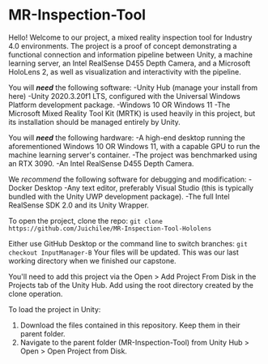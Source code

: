 # MR-Inspection-Tool

Hello! Welcome to our project, a mixed reality inspection tool for Industry 4.0 environments.
The project is a proof of concept demonstrating a functional connection and information pipeline between Unity, a machine learning server,
an Intel RealSense D455 Depth Camera, and a Microsoft HoloLens 2, as well as visualization and interactivity with the pipeline.

You will ***need*** the following software:
-Unity Hub (manage your install from here)
-Unity 2020.3.20f1 LTS, configured with the Universal Windows Platform development package.
-Windows 10 OR Windows 11
-The Microsoft Mixed Reality Tool Kit (MRTK) is used heavily in this project, but its installation should be managed entirely by Unity.

You will ***need*** the following hardware:
-A high-end desktop running the aforementioned Windows 10 OR Windows 11, with a capable GPU to run the machine learning server's container.
-The project was benchmarked using an RTX 3090.
-An Intel RealSense D455 Depth Camera.

We *recommend* the following software for debugging and modification:
-Docker Desktop
-Any text editor, preferably Visual Studio (this is typically bundled with the Unity UWP development package).
-The full Intel RealSense SDK 2.0 and its Unity Wrapper.

To open the project, clone the repo:
```git clone https://github.com/Juichilee/MR-Inspection-Tool-Hololens```

Either use GitHub Desktop or the command line to switch branches:
```git checkout InputManager-B```
Your files will be updated. This was our last working directory when we finished our capstone.

You'll need to add this project via the Open > Add Project From Disk in the Projects tab of the Unity Hub.
Add using the root directory created by the clone operation. 


To load the project in Unity:

1. Download the files contained in this repository. Keep them in their parent folder.
2. Navigate to the parent folder (MR-Inspection-Tool) from Unity Hub > Open > Open Project from Disk.

